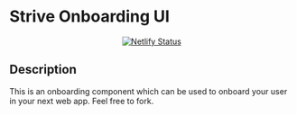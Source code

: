 # Strive Onboarding UI

<div  align="center">
  
  [![Netlify Status](https://api.netlify.com/api/v1/badges/b0e54a24-ff7e-4ab5-ba20-96e50a40727d/deploy-status)](https://app.netlify.com/sites/strive-onboarding-ui/deploys)
  
</div>

## Description

This is an onboarding component which can be used to onboard your user in your next web app. Feel free to fork.
